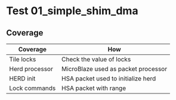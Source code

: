 # Test 01_simple_shim_dma

## Coverage

| Coverage | How |
| -------- | --- |
| Tile locks | Check the value of locks |
| Herd processor | MicroBlaze used as packet processor |
| HERD init | HSA packet used to initialize herd |
| Lock commands | HSA packet with range |